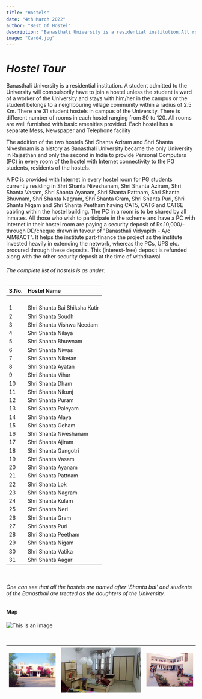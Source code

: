 ```yaml
---
title: "Hostels"
date: "4th March 2022"
author: "Best Of Hostel"
description: "Banasthali University is a residential institution.All rooms are well furnished with basic amenities."
image: "Card4.jpg"
---
```


# _Hostel Tour_

Banasthali University is a residential institution. A student admitted to the University will compulsorily have to join a hostel unless the student is ward of a worker of the University and stays with him/her in the campus or the student belongs to a neighbouring village community within a radius of 2.5 Km. There are 31 student hostels in campus of the University. There is different number of rooms in each hostel ranging from 80 to 120. All rooms are well furnished with basic amenities provided. Each hostel has a separate Mess, Newspaper and Telephone facility

The addition of the two hostels Shri Shanta Aziram and Shri Shanta Niveshnam is a history as Banasthali University became the only University in Rajasthan and only the second in India to provide Personal Computers (PC) in every room of the hostel with Internet connectivity to the PG students, residents of the hostels.

A PC is provided with Internet in every hostel room for PG students currently residing in Shri Shanta Niveshanam, Shri Shanta Aziram, Shri Shanta Vasam, Shri Shanta Ayanam, Shri Shanta Pattnam, Shri Shanta Bhuvnam, Shri Shanta Nagram, Shri Shanta Gram, Shri Shanta Puri, Shri Shanta Nigam and Shri Shanta Peetham having CAT5, CAT6 and CAT6E cabling within the hostel building. The PC in a room is to be shared by all inmates. All those who wish to participate in the scheme and have a PC with Internet in their hostel room are paying a security deposit of Rs.10,000/- through DD/cheque drawn in favour of "Banasthali Vidyapith - A/c AIM&ACT". It helps the institute part-finance the project as the institute invested heavily in extending the network, whereas the PCs, UPS etc. procured through these deposits. This (interest-free) deposit is refunded along with the other security deposit at the time of withdrawal.

#### <h6 className="text-warning"> The complete list of hostels is as under: </h6>

| S.No.  | Hostel Name                   |
| :----- | :---------------------------- |
| <br /> |                               |
| 1      | Shri Shanta Bai Shiksha Kutir |
| 2      | Shri Shanta Soudh             |
| 3      | Shri Shanta Vishwa Needam     |
| 4      | Shri Shanta Nilaya            |
| 5      | Shri Shanta Bhuwnam           |
| 6      | Shri Shanta Niwas             |
| 7      | Shri Shanta Niketan           |
| 8      | Shri Shanta Ayatan            |
| 9      | Shri Shanta Vihar             |
| 10     | Shri Shanta Dham              |
| 11     | Shri Shanta Nikunj            |
| 12     | Shri Shanta Puram             |
| 13     | Shri Shanta Paleyam           |
| 14     | Shri Shanta Alaya             |
| 15     | Shri Shanta Geham             |
| 16     | Shri Shanta Niveshanam        |
| 17     | Shri Shanta Ajiram            |
| 18     | Shri Shanta Gangotri          |
| 19     | Shri Shanta Vasam             |
| 20     | Shri Shanta Ayanam            |
| 21     | Shri Shanta Pattnam           |
| 22     | Shri Shanta Lok               |
| 23     | Shri Shanta Nagram            |
| 24     | Shri Shanta Kulam             |
| 25     | Shri Shanta Neri              |
| 26     | Shri Shanta Gram              |
| 27     | Shri Shanta Puri              |
| 28     | Shri Shanta Peetham           |
| 29     | Shri Shanta Nigam             |
| 30     | Shri Shanta Vatika            |
| 31     | Shri Shanta Aagar             |

<br />

#### <h6 className="text-info">One can see that all the hostels are named after 'Shanta bai' and students of the Banasthali are treated as the daughters of the University.</h6>

#### Map

![This is an image](../../images/Card9.6.jpg)

<br />

| ![This is an image](../../images/GH1.jpg) | ![This is an image](../../images/GH3.jpg) | ![This is an image](../../images/GH2.jpg) |
| :---------------------------------------- | :---------------------------------------- | :---------------------------------------- |
